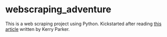 # webscraping_adventure

This is a web scraping project using Python.
Kickstarted after reading [this article](https://towardsdatascience.com/data-science-skills-web-scraping-javascript-using-python-97a29738353f) written by Kerry Parker.

